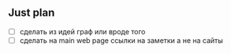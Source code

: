 ## Just plan
- [ ] сделать из идей граф или вроде того
- [ ] сделать на main web page ссылки на заметки а не на сайты
